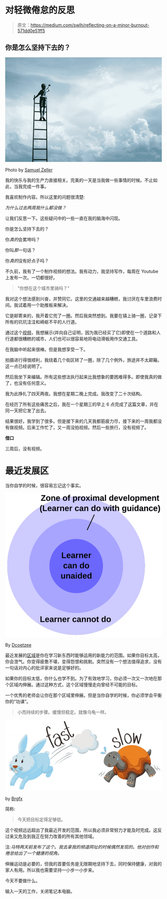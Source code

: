 # 对轻微倦怠的反思

> 原文：<https://medium.com/swlh/reflecting-on-a-minor-burnout-571dd0e51ff5>

## 你是怎么坚持下去的？

![](img/77336cba36519bbdd44bedd0dd530890.png)

Photo by [Samuel Zeller](https://unsplash.com/@samuelzeller?utm_source=medium&utm_medium=referral)

我的快乐与我的生产力直接相关。完美的一天是当我做一些事情的时候。不止如此，当我完成一件事。

我喜欢制作内容。所以这里的问题很清楚:

*为什么过去两周我什么都没做？*

让我们反思一下。这些疑问中的一些一直在我的脑海中闪现。

你是怎么坚持下去的？

你*真的*会累垮吗？

你叫*那*一句话？

你*真的*没有好点子吗？

不久前，我有了一个制作视频的想法。我有动力，我坚持写作，每周在 Youtube 上发布一次。一切都很好。

> "你想在这个城市里骑吗？"

我对这个想法感到兴奋，并赞同它。这里的交通越来越糟糕，我讨厌在车里浪费时间。我试着用一个助推板来解决。

它是邮寄来的，我开着它兜了一圈。然后我突然想到。我要在镇上骑一圈，记录下所有的坑坑洼洼和崎岖不平的人行道。

通过这个[视频](https://www.youtube.com/c/MartinUhnak)，我想展示(并向自己证明，因为我已经买了它)即使在一个道路和人行道都很糟糕的城市，人们也可以很容易地将电动滑板用作交通工具。

在我脑中听起来很棒。但是我想享受一下。

拍摄进行得很顺利，我绕着几个街区转了一圈，除了几个例外，旅途并不太颠簸。这一点已经说明了。

然后我坐下来编辑。所有这些想法执行起来比我想象的要困难得多。即使我真的做了，也没有任何意义。

我为此挣扎了四天两夜。我想在星期二晚上完成。我改变了二十次结构。

在经历了所有这些痛苦之后，我在一个星期三的早上 6 点完成了这篇文章，并在同一天把它发了出去。

结果很好。我学到了很多。但是接下来的几天我都筋疲力尽，接下来的一周我都没有做视频。后来工作忙了，又一周没拍视频。然后一些旅行，没有视频了。

**借口**

三周后，没有视频。

# 最近发展区

当你自学的时候，很容易忘记这个事实。

![](img/61ea9f325e8f16ffc4d8ae3e80b030de.png)

By [Dcoetzee](https://commons.wikimedia.org/w/index.php?curid=20903046)

最近发展的[区域](https://www.simplypsychology.org/Zone-of-Proximal-Development.html)是你在学习新东西时能够运用的新能力的范围。如果你目标太高，你会泄气。你变得疲惫不堪，变得怨恨和挑剔。突然没有一个想法值得追求，没有一句话对内心的批评家来说是足够好的。

如果你的目标太低，你什么也学不到。为了有效地学习，你必须一次又一次地在那个区域内伸展。通过这种方式，这个区域慢慢走向曾经不可能的目标。

一个优秀的老师会让你在那个区域里伸展。但是当你自学的时候，你必须学会平衡你的“功课”。

> 小而持续的步骤。缓慢但稳定。就像乌龟一样。

![](img/9d47020fe0ec8b63d1f7eadd03aedf68.png)

by [Brgfx](https://www.freepik.com/free-vector/rabbit-runs-fast-and-turtle-runs-slow_1172853.htm)

简称:

> 今天把目标定得足够低。

这个视频远远超出了我最近开发的范围，所以我必须非常努力才能及时完成。这反过来又危及到我正在努力改善的所有其他领域。

注:*马特两天前发布了这个。我去拿我的频道网址的时候偶然发现的。他对创作和倦怠给出了一个健康的视角。*

伸展运动是必要的，但我的首要任务是无限期地坚持下去，同时保持健康，对我的家人有用。所以我也需要坚持一小步一小步来。

今天不要做什么。

输入一天的工作，关闭笔记本电脑。